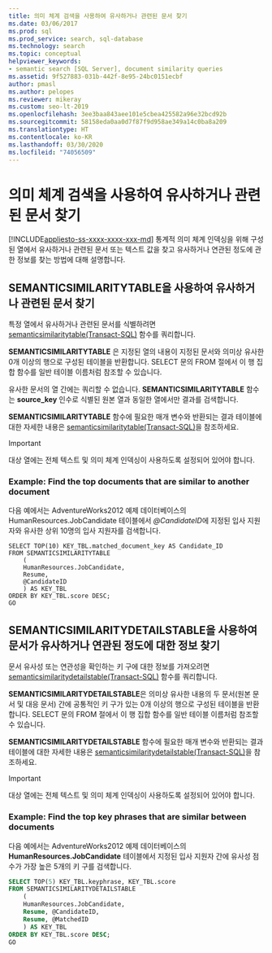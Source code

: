 ```yaml
---
title: 의미 체계 검색을 사용하여 유사하거나 관련된 문서 찾기
ms.date: 03/06/2017
ms.prod: sql
ms.prod_service: search, sql-database
ms.technology: search
ms.topic: conceptual
helpviewer_keywords:
- semantic search [SQL Server], document similarity queries
ms.assetid: 9f527883-031b-442f-8e95-24bc0151ecbf
author: pmasl
ms.author: pelopes
ms.reviewer: mikeray
ms.custom: seo-lt-2019
ms.openlocfilehash: 3ee3baa843aee101e5cbea425582a96e32bcd92b
ms.sourcegitcommit: 58158eda0aa0d7f87f9d958ae349a14c0ba8a209
ms.translationtype: HT
ms.contentlocale: ko-KR
ms.lasthandoff: 03/30/2020
ms.locfileid: "74056509"
---
```

# <a name="find-similar-and-related-documents-with-semantic-search"></a>의미 체계 검색을 사용하여 유사하거나 관련된 문서 찾기
[!INCLUDE[appliesto-ss-xxxx-xxxx-xxx-md](../../includes/appliesto-ss-xxxx-xxxx-xxx-md.md)]
  통계적 의미 체계 인덱싱을 위해 구성된 열에서 유사하거나 관련된 문서 또는 텍스트 값을 찾고 유사하거나 연관된 정도에 관한 정보를 찾는 방법에 대해 설명합니다.  
   
##  <a name="find-similar-or-related-documents-with-semanticsimilaritytable"></a><a name="HowToQuerySimilar"></a> SEMANTICSIMILARITYTABLE을 사용하여 유사하거나 관련된 문서 찾기  
 특정 열에서 유사하거나 관련된 문서를 식별하려면 [semanticsimilaritytable&#40;Transact-SQL&#41;](../../relational-databases/system-functions/semanticsimilaritytable-transact-sql.md) 함수를 쿼리합니다.  
  
 **SEMANTICSIMILARITYTABLE** 은 지정된 열의 내용이 지정된 문서와 의미상 유사한 0개 이상의 행으로 구성된 테이블을 반환합니다. SELECT 문의 FROM 절에서 이 행 집합 함수를 일반 테이블 이름처럼 참조할 수 있습니다.  
  
 유사한 문서의 열 간에는 쿼리할 수 없습니다. **SEMANTICSIMILARITYTABLE** 함수는 **source_key** 인수로 식별된 원본 열과 동일한 열에서만 결과를 검색합니다.  
  
 **SEMANTICSIMILARITYTABLE** 함수에 필요한 매개 변수와 반환되는 결과 테이블에 대한 자세한 내용은 [semanticsimilaritytable&#40;Transact-SQL&#41;](../../relational-databases/system-functions/semanticsimilaritytable-transact-sql.md)을 참조하세요.  
  
> [!IMPORTANT]  
>  대상 열에는 전체 텍스트 및 의미 체계 인덱싱이 사용하도록 설정되어 있어야 합니다.  
  
###  <a name="example-find-the-top-documents-that-are-similar-to-another-document"></a><a name="HowToIdentifySimilar"></a> Example: Find the top documents that are similar to another document  
 다음 예에서는 AdventureWorks2012 예제 데이터베이스의 HumanResources.JobCandidate 테이블에서 *\@CandidateID*에 지정된 입사 지원자와 유사한 상위 10명의 입사 지원자를 검색합니다.  
  
```scr  
SELECT TOP(10) KEY_TBL.matched_document_key AS Candidate_ID  
FROM SEMANTICSIMILARITYTABLE  
    (  
    HumanResources.JobCandidate,  
    Resume,  
    @CandidateID  
    ) AS KEY_TBL  
ORDER BY KEY_TBL.score DESC;  
GO  
```  
  
##  <a name="find-info-about-how-documents-are-similar-or-related-with-semanticsimilaritydetailstable"></a><a name="HowToQuerySimilarity"></a>SEMANTICSIMILARITYDETAILSTABLE을 사용하여 문서가 유사하거나 연관된 정도에 대한 정보 찾기  
 문서 유사성 또는 연관성을 확인하는 키 구에 대한 정보를 가져오려면 [semanticsimilaritydetailstable&#40;Transact-SQL&#41;](../../relational-databases/system-functions/semanticsimilaritydetailstable-transact-sql.md) 함수를 쿼리합니다.  
  
 **SEMANTICSIMILARITYDETAILSTABLE**은 의미상 유사한 내용의 두 문서(원본 문서 및 대응 문서) 간에 공통적인 키 구가 있는 0개 이상의 행으로 구성된 테이블을 반환합니다. SELECT 문의 FROM 절에서 이 행 집합 함수를 일반 테이블 이름처럼 참조할 수 있습니다.  
  
 **SEMANTICSIMILARITYDETAILSTABLE** 함수에 필요한 매개 변수와 반환되는 결과 테이블에 대한 자세한 내용은 [semanticsimilaritydetailstable&#40;Transact-SQL&#41;](../../relational-databases/system-functions/semanticsimilaritydetailstable-transact-sql.md)을 참조하세요.  
  
> [!IMPORTANT]  
>  대상 열에는 전체 텍스트 및 의미 체계 인덱싱이 사용하도록 설정되어 있어야 합니다.  
  
###  <a name="example-find-the-top-key-phrases-that-are-similar-between-documents"></a><a name="HowToSimilarPhrases"></a> Example: Find the top key phrases that are similar between documents  
 다음 예에서는 AdventureWorks2012 예제 데이터베이스의 **HumanResources.JobCandidate** 테이블에서 지정된 입사 지원자 간에 유사성 점수가 가장 높은 5개의 키 구를 검색합니다.  
  
```sql  
SELECT TOP(5) KEY_TBL.keyphrase, KEY_TBL.score  
FROM SEMANTICSIMILARITYDETAILSTABLE  
    (  
    HumanResources.JobCandidate,  
    Resume, @CandidateID,  
    Resume, @MatchedID  
    ) AS KEY_TBL  
ORDER BY KEY_TBL.score DESC;  
GO  
```  
  
  
